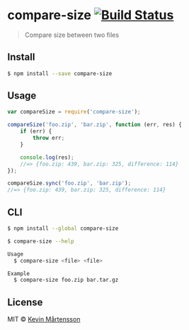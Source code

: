 # compare-size [![Build Status](http://img.shields.io/travis/kevva/compare-size.svg?style=flat)](https://travis-ci.org/kevva/compare-size)

>  Compare size between two files

## Install

```sh
$ npm install --save compare-size
```

## Usage

```js
var compareSize = require('compare-size');

compareSize('foo.zip', 'bar.zip', function (err, res) {
	if (err) {
		throw err;
	}

	console.log(res);
	//=> {foo.zip: 439, bar.zip: 325, difference: 114}
});

compareSize.sync('foo.zip', 'bar.zip');
//=> {foo.zip: 439, bar.zip: 325, difference: 114}
```

## CLI

```sh
$ npm install --global compare-size
```

```sh
$ compare-size --help

Usage
  $ compare-size <file> <file>

Example
  $ compare-size foo.zip bar.tar.gz
```

## License

MIT © [Kevin Mårtensson](https://github.com/kevva)
